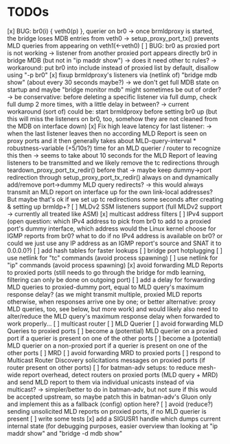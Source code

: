 # TODOs

[x] BUG: br0(i) { veth0(p) }, querier on br0
    -> once brmldproxy is started, the bridge
       loses MDB entries from veth0
    -> setup_proxy_port_tx() prevents
       MLD queries from appearing on veth1(<-veth0)
[ ] BUG: br0 as proxied port is not working
    -> listener from another proxied port
       appears directly br0 in bridge MDB
       (but not in "ip maddr show")
    -> does it need other tc rules?
    -> workaround: put br0 into include instead of
       proxied list by default, disallow using
       "-p br0"
[x] fixup brmldproxy's listeners via (netlink of)
    "bridge mdb show" (about every 30 seconds maybe?)
    -> we don't get full MDB state on startup and
       maybe "bridge monitor mdb" might sometimes be
       out of order?
       -> be conservative: before deleting a specific
          listener via full dump, check full dump 2 more times,
          with a little delay in between?
    -> current workaround (sort of) could be: start brmldproxy
       before setting br0 up (but this will miss the
       listeners on br0, too, somehow they are not cleaned
       from the MDB on interface down)
[x] Fix high leave latency for last listener:
    -> when the last listener leaves then no according MLD Report
       is seen on proxy ports and it then generally takes about
       MLD-query-interval * robustness-variable (+5/10s?) time
       for an MLD querier / router to recognize this then
    -> seems to take about 10 seconds for the MLD Report
       of leaving listeners to be transmitted and we likely
       remove the tc redirections through teardown_proxy_port_tx_redir()
       before that
    -> maybe keep dummy->port redirection through
       setup_proxy_port_tx_redir() always on and dynamically
       add/remove port->dummy MLD query redirects?
       -> this would always transmit an MLD report on
          interface up for the own link-local addresses?
          But maybe that's ok if we set up tc redirections
          some seconds after creating & setting up brmldp+?
[ ] MLDv2 SSM listeners support
    (full MLDv2 support -> currently all treated like ASM)
[x] multicast address filters
[ ] IPv4 support
    (open question: which IPv4 address to pick from br0
     to add to a proxied port's dummy interface,
     which address would the Linux kernel choose for IGMP reports
     from br0?
     what to do if no IPv4 address is available on br0?
     or could we just use any IP address as an IGMP report's source
     and SNAT it to 0.0.0.0?)
[ ] add hash tables for faster lookups
[ ] bridge port hotplugging
[ ] use netlink for "tc" commands (avoid process spawning)
[ ] use netlink for "ip" commands (avoid process spawning)
[x] avoid forwarding MLD Reports to proxied ports
    (still needs to go through the bridge for mdb learning,
     filtering can only be done on outgoing port)
[ ] add a delay for forwarding MLD queries to proxied-dummy port,
    equal to MLD query's maximum response delay?
    (as we might transmit multiple, proxied MLD reports otherwise,
     when responses arrive one by one; or better alternative:
     proxy MLD queries, too, see below, but more work)
    and would likely also need to alter/reduce the MLD query's
    maximum response delay when forwarded to work properly...
[ ] multicast router
  [ ] MLD Querier
    [ ] avoid forwarding MLD Queries to proxied ports
    [ ] become a (potential) MLD querier on a proxied port if a
        querier is present on one of the other ports
    [ ] become a (potential) MLD querier on a non-proxied port if a
        querier is present on one of the other ports
  [ ] MRD
    [ ] avoid forwarding MRD to proxied ports
    [ ] respond to Multicast Router Discovery solicitations messages
        on proxied ports (if router present on other ports)
[ ] for batman-adv setups:
    to reduce mesh-wide report overhead,
    detect routers on proxied ports (MLD query + MRD) and send
    MLD report to them via individual unicasts instead of via
    multicast?
    -> simpler/better to do in batman-adv, but not sure if this
       would be accepted upstream, so maybe patch this in
       batman-adv's Gluon only and implement this as a fallback
       (config) option here?
[ ] avoid (reduce?) sending unsolicited MLD reports on proxied ports, if no MLD
    querier is present
[ ] write some tests
[x] add a SIGUSR1 handle which dumps current internal state
    (for debugging purposes, easier overview than looking at
     "ip maddr show" and "bridge -d mdb show"
